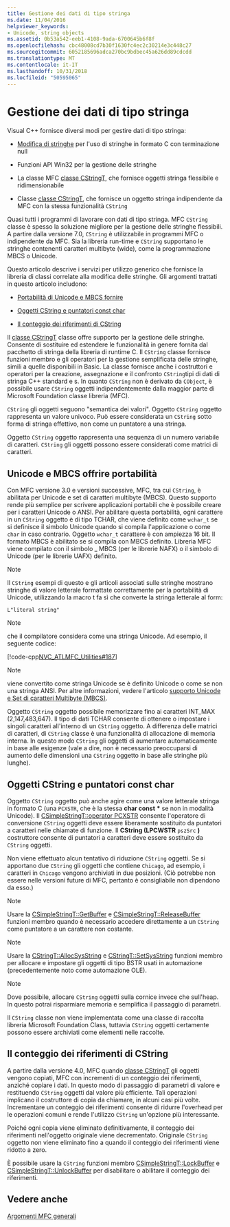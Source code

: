 ```yaml
---
title: Gestione dei dati di tipo stringa
ms.date: 11/04/2016
helpviewer_keywords:
- Unicode, string objects
ms.assetid: 0b53a542-eeb1-4108-9ada-6700645b6f8f
ms.openlocfilehash: cbc48008cd7b30f1630fc4ec2c30214e3c448c27
ms.sourcegitcommit: 6052185696adca270bc9bdbec45a626dd89cdcdd
ms.translationtype: MT
ms.contentlocale: it-IT
ms.lasthandoff: 10/31/2018
ms.locfileid: "50595065"
---
```

# <a name="string-data-management"></a>Gestione dei dati di tipo stringa

Visual C++ fornisce diversi modi per gestire dati di tipo stringa:

- [Modifica di stringhe](../c-runtime-library/string-manipulation-crt.md) per l'uso di stringhe in formato C con terminazione null

- Funzioni API Win32 per la gestione delle stringhe

- La classe MFC [classe CStringT](../atl-mfc-shared/reference/cstringt-class.md), che fornisce oggetti stringa flessibile e ridimensionabile

- Classe [classe CStringT](../atl-mfc-shared/reference/cstringt-class.md), che fornisce un oggetto stringa indipendente da MFC con la stessa funzionalità `CString`

Quasi tutti i programmi di lavorare con dati di tipo stringa. MFC `CString` classe è spesso la soluzione migliore per la gestione delle stringhe flessibili. A partire dalla versione 7.0, `CString` è utilizzabile in programmi MFC o indipendente da MFC. Sia la libreria run-time e `CString` supportano le stringhe contenenti caratteri multibyte (wide), come la programmazione MBCS o Unicode.

Questo articolo descrive i servizi per utilizzo generico che fornisce la libreria di classi correlate alla modifica delle stringhe. Gli argomenti trattati in questo articolo includono:

- [Portabilità di Unicode e MBCS fornire](#_core_unicode_and_mbcs_provide_portability)

- [Oggetti CString e puntatori const char](#_core_cstrings_and_const_char_pointers)

- [Il conteggio dei riferimenti di CString](#_core_cstring_reference_counting)

Il [classe CStringT](../atl-mfc-shared/reference/cstringt-class.md) classe offre supporto per la gestione delle stringhe. Consente di sostituire ed estendere le funzionalità in genere fornita dal pacchetto di stringa della libreria di runtime C. Il `CString` classe fornisce funzioni membro e gli operatori per la gestione semplificata delle stringhe, simili a quelle disponibili in Basic. La classe fornisce anche i costruttori e operatori per la creazione, assegnazione e il confronto `CString`tipi di dati di stringa C++ standard e s. In quanto `CString` non è derivato da `CObject`, è possibile usare `CString` oggetti indipendentemente dalla maggior parte di Microsoft Foundation classe libreria (MFC).

`CString` gli oggetti seguono "semantica dei valori". Oggetto `CString` oggetto rappresenta un valore univoco. Può essere considerata un `CString` sotto forma di stringa effettivo, non come un puntatore a una stringa.

Oggetto `CString` oggetto rappresenta una sequenza di un numero variabile di caratteri. `CString` gli oggetti possono essere considerati come matrici di caratteri.

##  <a name="_core_unicode_and_mbcs_provide_portability"></a> Unicode e MBCS offrire portabilità

Con MFC versione 3.0 e versioni successive, MFC, tra cui `CString`, è abilitata per Unicode e set di caratteri multibyte (MBCS). Questo supporto rende più semplice per scrivere applicazioni portabili che è possibile creare per i caratteri Unicode o ANSI. Per abilitare questa portabilità, ogni carattere in un `CString` oggetto è di tipo TCHAR, che viene definito come `wchar_t` se si definisce il simbolo Unicode quando si compila l'applicazione o come `char` in caso contrario. Oggetto `wchar_t` carattere è con ampiezza 16 bit. Il formato MBCS è abilitato se si compila con MBCS definito. Libreria MFC viene compilato con il simbolo _ MBCS (per le librerie NAFX) o il simbolo di Unicode (per le librerie UAFX) definito.

> [!NOTE]
>  Il `CString` esempi di questo e gli articoli associati sulle stringhe mostrano stringhe di valore letterale formattate correttamente per la portabilità di Unicode, utilizzando la macro t fa sì che converte la stringa letterale al form:

`L"literal string"`

> [!NOTE]
>  che il compilatore considera come una stringa Unicode. Ad esempio, il seguente codice:

[!code-cpp[NVC_ATLMFC_Utilities#187](../atl-mfc-shared/codesnippet/cpp/string-data-management_1.cpp)]

> [!NOTE]
>  viene convertito come stringa Unicode se è definito Unicode o come se non una stringa ANSI. Per altre informazioni, vedere l'articolo [supporto Unicode e Set di caratteri Multibyte (MBCS)](../atl-mfc-shared/unicode-and-multibyte-character-set-mbcs-support.md).

Oggetto `CString` oggetto possibile memorizzare fino ai caratteri INT_MAX (2,147,483,647). Il tipo di dati TCHAR consente di ottenere o impostare i singoli caratteri all'interno di un `CString` oggetto. A differenza delle matrici di caratteri, di `CString` classe è una funzionalità di allocazione di memoria interna. In questo modo `CString` gli oggetti di aumentare automaticamente in base alle esigenze (vale a dire, non è necessario preoccuparsi di aumento delle dimensioni una `CString` oggetto in base alle stringhe più lunghe).

##  <a name="_core_cstrings_and_const_char_pointers"></a> Oggetti CString e puntatori const char

Oggetto `CString` oggetto può anche agire come una valore letterale stringa in formato C (una `PCXSTR`, che è la stessa **char const** <strong>\*</strong> se non in modalità Unicode). Il [CSimpleStringT::operator PCXSTR](../atl-mfc-shared/reference/csimplestringt-class.md#operator_pcxstr) consente l'operatore di conversione `CString` oggetti deve essere liberamente sostituito da puntatori a caratteri nelle chiamate di funzione. Il **CString (LPCWSTR** `pszSrc` **)** costruttore consente di puntatori a caratteri deve essere sostituito da `CString` oggetti.

Non viene effettuato alcun tentativo di riduzione `CString` oggetti. Se si apportano due `CString` gli oggetti che contiene `Chicago`, ad esempio, i caratteri in `Chicago` vengono archiviati in due posizioni. (Ciò potrebbe non essere nelle versioni future di MFC, pertanto è consigliabile non dipendono da esso.)

> [!NOTE]
>  Usare la [CSimpleStringT::GetBuffer](../atl-mfc-shared/reference/csimplestringt-class.md#getbuffer) e [CSimpleStringT::ReleaseBuffer](../atl-mfc-shared/reference/csimplestringt-class.md#releasebuffer) funzioni membro quando è necessario accedere direttamente a un `CString` come puntatore a un carattere non costante.

> [!NOTE]
>  Usare la [CStringT::AllocSysString](../atl-mfc-shared/reference/cstringt-class.md#allocsysstring) e [CStringT::SetSysString](../atl-mfc-shared/reference/cstringt-class.md#setsysstring) funzioni membro per allocare e impostare gli oggetti di tipo BSTR usati in automazione (precedentemente noto come automazione OLE).

> [!NOTE]
>  Dove possibile, allocare `CString` oggetti sulla cornice invece che sull'heap. In questo potrai risparmiare memoria e semplifica il passaggio di parametri.

Il `CString` classe non viene implementata come una classe di raccolta libreria Microsoft Foundation Class, tuttavia `CString` oggetti certamente possono essere archiviati come elementi nelle raccolte.

##  <a name="_core_cstring_reference_counting"></a> Il conteggio dei riferimenti di CString

A partire dalla versione 4.0, MFC quando [classe CStringT](../atl-mfc-shared/reference/cstringt-class.md) gli oggetti vengono copiati, MFC con incrementi di un conteggio dei riferimenti, anziché copiare i dati. In questo modo di passaggio di parametri di valore e restituendo `CString` oggetti dal valore più efficiente. Tali operazioni implicano il costruttore di copia da chiamare, in alcuni casi più volte. Incrementare un conteggio dei riferimenti consente di ridurre l'overhead per le operazioni comuni e rende l'utilizzo `CString` un'opzione più interessante.

Poiché ogni copia viene eliminato definitivamente, il conteggio dei riferimenti nell'oggetto originale viene decrementato. Originale `CString` oggetto non viene eliminato fino a quando il conteggio dei riferimenti viene ridotto a zero.

È possibile usare la `CString` funzioni membro [CSimpleStringT::LockBuffer](../atl-mfc-shared/reference/csimplestringt-class.md#lockbuffer) e [CSimpleStringT::UnlockBuffer](../atl-mfc-shared/reference/csimplestringt-class.md#unlockbuffer) per disabilitare o abilitare il conteggio dei riferimenti.

## <a name="see-also"></a>Vedere anche

[Argomenti MFC generali](../mfc/general-mfc-topics.md)


